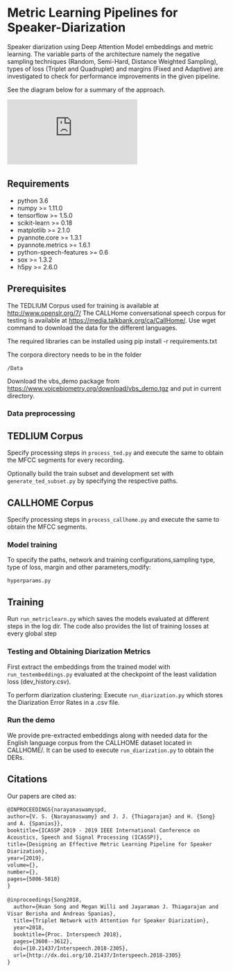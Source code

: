 # Metric Learning Pipelines for Speaker-Diarization
Speaker diarization using Deep Attention Model embeddings and metric learning. The variable parts of the architecture namely the negative sampling techniques (Random, Semi-Hard, Distance Weighted Sampling), types of loss (Triplet and Quadruplet) and margins (Fixed and Adaptive) are investigated to check for performance improvements in the given pipeline.

See the diagram below for a summary of the approach.

![Metric Learning Pipeline](https://github.com/vivsivaraman/Metric-Learning-Pipelines-for-Speaker-Diarization/blob/master/approach.pdf)

## Requirements
* python 3.6
* numpy >= 1.11.0
* tensorflow >= 1.5.0
* scikit-learn >= 0.18
* matplotlib >= 2.1.0
* pyannote.core >= 1.3.1
* pyannote.metrics >= 1.6.1
* python-speech-features >= 0.6
* sox >= 1.3.2
* h5py >= 2.6.0

## Prerequisites
The TEDLIUM Corpus used for training is available at http://www.openslr.org/7/
The CALLHome conversational speech corpus for testing is available at https://media.talkbank.org/ca/CallHome/. Use wget command to download the data for the different languages.

The required libraries can be installed using pip install -r requirements.txt

The corpora directory needs to be in the folder
```
/Data
```

Download the vbs_demo package from https://www.voicebiometry.org/download/vbs_demo.tgz and put in current directory.

### Data preprocessing
## TEDLIUM Corpus
Specify processing steps in ```process_ted.py``` and execute the same to obtain the MFCC segments for every recording.

Optionally build the train subset and development set with ```generate_ted_subset.py``` by specifying the respective paths.
## CALLHOME Corpus
Specify processing steps in ```process_callhome.py``` and execute the same to obtain the MFCC segments.

### Model training
To specify the paths, network and training configurations,sampling type, type of loss, margin and other parameters,modify:
```
hyperparams.py
```
## Training

Run ```run_metriclearn.py``` which saves the models evaluated at different steps in the log dir. The code also provides the list of training losses at every global step

### Testing and Obtaining Diarization Metrics
First extract the embeddings from the trained model with
```run_testembeddings.py``` evaluated at the checkpoint of the least validation loss (dev_history.csv).

To perform diarization clustering:
Execute ```run_diarization.py``` which stores the Diarization Error Rates in a .csv file.


### Run the demo

We provide pre-extracted embeddings along with needed data for the English language corpus from the CALLHOME dataset located in CALLHOME/.  It can be used to execute ```run_diarization.py``` to obtain the DERs.


## Citations

Our papers are cited as:

```
@INPROCEEDINGS{narayanaswamyspd,
author={V. S. {Narayanaswamy} and J. J. {Thiagarajan} and H. {Song} and A. {Spanias}},
booktitle={ICASSP 2019 - 2019 IEEE International Conference on Acoustics, Speech and Signal Processing (ICASSP)},
title={Designing an Effective Metric Learning Pipeline for Speaker Diarization},
year={2019},
volume={},
number={},
pages={5806-5810}
}

@inproceedings{Song2018,
  author={Huan Song and Megan Willi and Jayaraman J. Thiagarajan and Visar Berisha and Andreas Spanias},
  title={Triplet Network with Attention for Speaker Diarization},
  year=2018,
  booktitle={Proc. Interspeech 2018},
  pages={3608--3612},
  doi={10.21437/Interspeech.2018-2305},
  url={http://dx.doi.org/10.21437/Interspeech.2018-2305}
}
```



```
